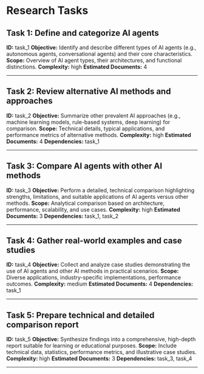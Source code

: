# Research Tasks

## Task 1: Define and categorize AI agents
**ID:** task_1
**Objective:** Identify and describe different types of AI agents (e.g., autonomous agents, conversational agents) and their core characteristics.
**Scope:** Overview of AI agent types, their architectures, and functional distinctions.
**Complexity:** high
**Estimated Documents:** 4

---

## Task 2: Review alternative AI methods and approaches
**ID:** task_2
**Objective:** Summarize other prevalent AI approaches (e.g., machine learning models, rule-based systems, deep learning) for comparison.
**Scope:** Technical details, typical applications, and performance metrics of alternative methods.
**Complexity:** high
**Estimated Documents:** 4
**Dependencies:** task_1

---

## Task 3: Compare AI agents with other AI methods
**ID:** task_3
**Objective:** Perform a detailed, technical comparison highlighting strengths, limitations, and suitable applications of AI agents versus other methods.
**Scope:** Analytical comparison based on architecture, performance, scalability, and use cases.
**Complexity:** high
**Estimated Documents:** 3
**Dependencies:** task_1, task_2

---

## Task 4: Gather real-world examples and case studies
**ID:** task_4
**Objective:** Collect and analyze case studies demonstrating the use of AI agents and other AI methods in practical scenarios.
**Scope:** Diverse applications, industry-specific implementations, performance outcomes.
**Complexity:** medium
**Estimated Documents:** 4
**Dependencies:** task_1

---

## Task 5: Prepare technical and detailed comparison report
**ID:** task_5
**Objective:** Synthesize findings into a comprehensive, high-depth report suitable for learning or educational purposes.
**Scope:** Include technical data, statistics, performance metrics, and illustrative case studies.
**Complexity:** high
**Estimated Documents:** 3
**Dependencies:** task_3, task_4

---
